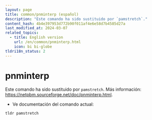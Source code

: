 ```yaml
---
layout: page
title: common/pnminterp (español)
description: "Este comando ha sido sustituido por `pamstretch`."
content_hash: 4b4e397953d772b90f011af4e6e58d7b4585d27a
last_modified_at: 2024-03-07
related_topics:
  - title: English version
    url: /en/common/pnminterp.html
    icon: bi bi-globe
tldri18n_status: 2
---
```

# pnminterp

Este comando ha sido sustituido por `pamstretch`.
Más información: <https://netpbm.sourceforge.net/doc/pnminterp.html>.

- Ve documentación del comando actual:

`tldr pamstretch`
